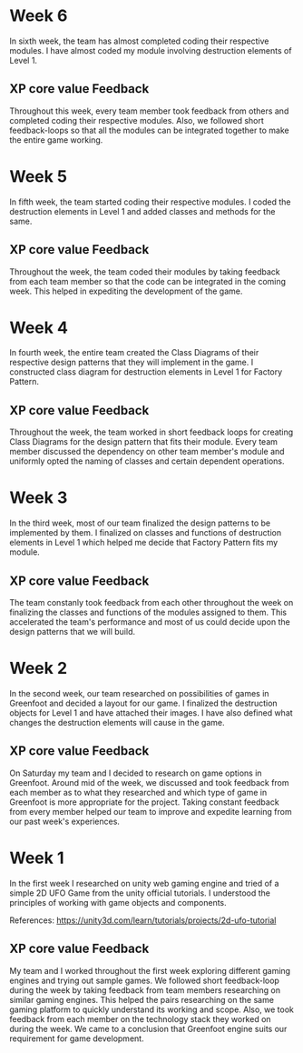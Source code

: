 # Week 6

In sixth week, the team has almost completed coding their respective modules. I have almost coded my module involving destruction elements of Level 1.
## XP core value Feedback

Throughout this week, every team member took feedback from others and completed coding their respective modules. Also, we followed short feedback-loops so that all the modules can be integrated together to make the entire game working.

# Week 5

In fifth week, the team started coding their respective modules. I coded the destruction elements in Level 1 and added classes and methods for the same.

## XP core value Feedback

Throughout the week, the team coded their modules by taking feedback from each team member so that the code can be integrated in the coming week. This helped in expediting the development of the game. 

# Week 4

In fourth week, the entire team created the Class Diagrams of their respective design patterns that they will implement in the game. I constructed class diagram for destruction elements in Level 1 for Factory Pattern.

## XP core value Feedback

Throughout the week, the team worked in short feedback loops for creating Class Diagrams for the design pattern that fits their module. Every team member discussed the dependency on other team member's module and uniformly opted the naming of classes and certain dependent operations.

# Week 3

In the third week, most of our team finalized the design patterns to be implemented by them. I finalized on classes and functions of destruction elements in Level 1 which helped me decide that Factory Pattern fits my module.

## XP core value Feedback

The team constanly took feedback from each other throughout the week on finalizing the classes and functions of the modules assigned to them. This accelerated the team's performance and most of us could decide upon the design patterns that we will build.

# Week 2

In the second week, our team researched on possibilities of games in Greenfoot and decided a layout for our game. I finalized the destruction objects for Level 1 and have attached their images. I have also defined what changes the destruction elements will cause in the game.

## XP core value Feedback

On Saturday my team and I decided to research on game options in Greenfoot. Around mid of the week, we discussed and took feedback from each member as to what they researched and which type of game in Greenfoot is more appropriate for the project. Taking constant feedback from every member helped our team to improve and expedite learning from our past week's experiences.

# Week 1

In the first week I researched on unity web gaming engine and tried of a simple 2D UFO Game from the unity official 
tutorials. I understood the principles of working with game objects and components.

References: https://unity3d.com/learn/tutorials/projects/2d-ufo-tutorial


## XP core value Feedback
My team and I worked throughout the first week exploring different gaming engines and trying out sample games. We followed
short feedback-loop during the week by taking feedback from team members researching on similar gaming engines. This helped 
the pairs researching on the same gaming platform to quickly understand its working and scope. Also, we took feedback from 
each member on the technology stack they worked on during the week. We came to a conclusion that Greenfoot engine suits our 
requirement for game development.
